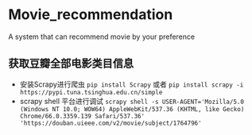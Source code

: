 # Movie_recommendation
A system that can recommend movie by your preference 

## 获取豆瓣全部电影类目信息
- 安装Scrapy进行爬虫
`pip install Scrapy` 或者 `pip install scrapy -i https://pypi.tuna.tsinghua.edu.cn/simple`
- scrapy shell 平台进行调试
`scrapy shell -s USER-AGENT='Mozilla/5.0 (Windows NT 10.0; WOW64) AppleWebKit/537.36 (KHTML, like Gecko) Chrome/66.0.3359.139 Safari/537.36' 'https://douban.uieee.com/v2/movie/subject/1764796'`
